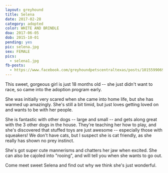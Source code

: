 ```yaml
---
layout: greyhound
title: Selena
date: 2017-02-28
category: adopted
color: WHITE AND BRINDLE
doa: 2017-06-05
dob: 2015-10-01
pending: yes
pic: selena.jpg
sex: FEMALE
pics:
  - selena1.jpg
fb-posts:
  - https://www.facebook.com/greyhoundpetscentraltexas/posts/10155990693338572:0
---
```


This sweet, gorgeous girl is just 18 months old -- she just didn't want to race, so came into the adoption program early.

She was initially very scared when she came into home life, but she has warmed up amazingly.  She's still a bit timid, but just loves getting loved on and wants to be with her people.  

She is fantastic with other dogs -- large and small -- and gets along great with the 3 other dogs in the house.  They're teaching her how to play, and she's discovered that stuffed toys are just awesome -- especially those with squeakers!  We don't have cats, but I suspect she is cat friendly, as she really has shown no prey instinct.

She's got super cute mannerisms and chatters her jaw when excited.  She can also be cajoled into "rooing", and will tell you when she wants to go out.  
 
Come meet sweet Selena and find out why we think she's just wonderful.
